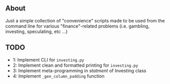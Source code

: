 ## About
Just a simple collection of "convenience" scripts made to be used from the command line for various "finance"-related problems (i.e. gambling, investing, speculating, etc ...)

## TODO
* 1: Implement CLI for `investing.py`
* 2: Implement clean and formatted printing for `investing.py`
* 3: Implement meta-programming in _statment_ of Investing class
* 4: Implement `_gen_column_padding` function
